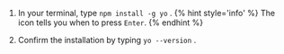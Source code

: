 1.  In your terminal, type `npm install -g yo` <i class="fa fa-share fa-rotate-180"></i>.
   {% hint style='info' %}
The <i class="fa fa-share fa-rotate-180"></i> icon tells you when to press `Enter`.
   {% endhint %}

1.  Confirm the installation by typing `yo --version` <i class="fa fa-share fa-rotate-180"></i>.